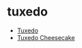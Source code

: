 # tuxedo

 * [Tuxedo](index/t/tuxedo-200238.json)
 * [Tuxedo Cheesecake](index/t/tuxedo-cheesecake.json)

